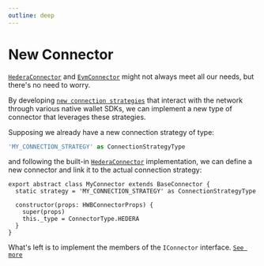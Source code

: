 ```yaml
---
outline: deep
---
```


# New Connector

[`HederaConnector`](/connectors/create-connectors/hedera-connector) and [`EvmConnector`](/connectors/create-connectors/evm-connector) might not always meet all our needs, but there's no need to worry.

By developing [`new connection strategies`](/strategies/create-connection-strategy) that interact with the network through various native wallet SDKs, we can implement a new type of connector that leverages these strategies.

Supposing we already have a new connection strategy of type:

```ts
'MY_CONNECTION_STRATEGY' as ConnectionStrategyType
```

and following the built-in [`HederaConnector`](https://github.com/buidler-labs/hashgraph-react-wallets/blob/main/src/hWBridge/connectors/HederaConnector.ts) implementation, we can define a new connector and link it to the actual connection strategy:

```ts{2}
export abstract class MyConnector extends BaseConnector {
  static strategy = 'MY_CONNECTION_STRATEGY' as ConnectionStrategyType

  constructor(props: HWBConnectorProps) {
    super(props)
    this._type = ConnectorType.HEDERA
  }
}
```

What's left is to implement the members of the `IConnector` interface. [`See more`](/connectors/create-connectors/)
